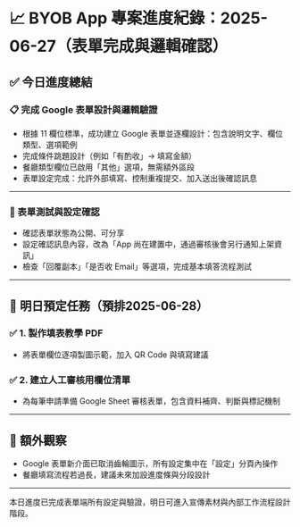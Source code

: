 # 📈 BYOB App 專案進度紀錄：2025-06-27（表單完成與邏輯確認）

## ✅ 今日進度總結

### 📋 完成 Google 表單設計與邏輯驗證

* 根據 11 欄位標準，成功建立 Google 表單並逐欄設計：包含說明文字、欄位類型、選項範例
* 完成條件跳題設計（例如「有酌收」→ 填寫金額）
* 餐廳類型欄位已啟用「其他」選項，無需額外區段
* 表單設定完成：允許外部填寫、控制重複提交、加入送出後確認訊息

---

### 🧪 表單測試與設定確認

* 確認表單狀態為公開、可分享
* 設定確認訊息內容，改為「App 尚在建置中，通過審核後會另行通知上架資訊」
* 檢查「回覆副本」「是否收 Email」等選項，完成基本填答流程測試

---

## 📅 明日預定任務（預排2025-06-28）

### ✅ 1. 製作填表教學 PDF

* 將表單欄位逐項製圖示範，加入 QR Code 與填寫建議

### ✅ 2. 建立人工審核用欄位清單

* 為每筆申請準備 Google Sheet 審核表單，包含資料補齊、判斷與標記機制

---

## 🧠 額外觀察

* Google 表單新介面已取消齒輪圖示，所有設定集中在「設定」分頁內操作
* 餐廳填寫流程若過長，建議未來加設進度條與分段設計

---

本日進度已完成表單端所有設定與驗證，明日可進入宣傳素材與內部工作流程設計階段。
